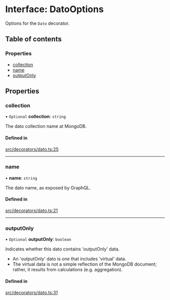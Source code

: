# Interface: DatoOptions

Options for the `Dato` decorator.

## Table of contents

### Properties

- [collection](DatoOptions.md#collection)
- [name](DatoOptions.md#name)
- [outputOnly](DatoOptions.md#outputonly)

## Properties

### collection

• `Optional` **collection**: `string`

The dato collection name at MongoDB.

#### Defined in

[src/decorators/dato.ts:25](https://github.com/choresh/nestjs-query-simple/blob/main/packages/nestjs-query-simple/src/decorators/dato.ts#L25)

___

### name

• **name**: `string`

The dato name, as exposed by GraphQL.

#### Defined in

[src/decorators/dato.ts:21](https://github.com/choresh/nestjs-query-simple/blob/main/packages/nestjs-query-simple/src/decorators/dato.ts#L21)

___

### outputOnly

• `Optional` **outputOnly**: `boolean`

Indicates whether this dato contains 'outputOnly' data.
* An 'outputOnly' dato is one that includes 'virtual' data.
* The virtual data is not a simple reflection of the MongoDB document; rather, it results from calculations (e.g. aggregation).

#### Defined in

[src/decorators/dato.ts:31](https://github.com/choresh/nestjs-query-simple/blob/main/packages/nestjs-query-simple/src/decorators/dato.ts#L31)
